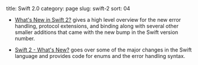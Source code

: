 title: Swift 2.0
category: page
slug: swift-2
sort: 04


* [What's New in Swift 2?](http://www.raywenderlich.com/108522/whats-new-in-swift-2)
  gives a high level overview for the new error handling, protocol extensions,
  and binding along with several other smaller additions that came with the
  new bump in the Swift version number.

* [Swift 2 - What's New?](http://jamesonquave.com/blog/swift-2-whats-new/)
  goes over some of the major changes in the Swift language and provides
  code for enums and the error handling syntax.


